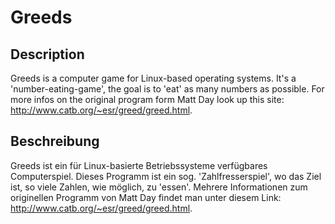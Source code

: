 # Greeds

## Description
Greeds is a computer game for Linux-based operating systems. It's a 'number-eating-game', the goal is to 'eat' as many numbers as possible. For more infos on the original program form Matt Day look up this site: http://www.catb.org/~esr/greed/greed.html.

## Beschreibung
Greeds ist ein für Linux-basierte Betriebssysteme verfügbares Computerspiel. Dieses Programm ist ein sog. 'Zahlfresserspiel', wo das Ziel ist, so viele Zahlen, wie möglich, zu 'essen'.
Mehrere Informationen zum originellen Programm von Matt Day findet man unter diesem Link: http://www.catb.org/~esr/greed/greed.html.
